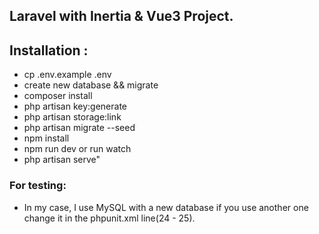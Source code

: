 ## Laravel with Inertia & Vue3 Project.

## Installation :
- cp .env.example .env
- create new database && migrate
- composer install
- php artisan key:generate
- php artisan storage:link
- php artisan migrate --seed
- npm install
- npm run dev or run watch
- php artisan serve"

### For testing:
- In my case, I use MySQL with a new database if you use another one change it in the phpunit.xml line(24 - 25).
